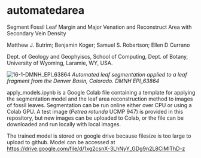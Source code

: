 # automatedarea

Segment Fossil Leaf Margin and Major Venation and Reconstruct Area with Secondary Vein Density

Matthew J. Butrim; Benjamin Koger; Samuel S. Robertson; Ellen D Currano

Dept. of Geology and Geophyiscs, School of Computing, Dept. of Botany, University of Wyoming, Laramie, WY, USA.

![16-1-DMNH_EPI_63864](https://github.com/user-attachments/assets/46d58f83-1123-42d3-9d21-3831367a5aa4)
*Automated leaf segmentation applied to a leaf fragment from the Denver Basin, Colorado.  DMNH EPI_63864*

apply_models.ipynb is a Google Colab file containing a template for applying the segmentation model and the leaf area reconstruction method to images of fossil leaves.  Segmentation can be run online either over CPU or using a Colab GPU.  A test image (*Petrea rotunda* UCMP 947) is provided in this repository, but new images can be uploaded to Colab, or the file can be downloaded and run locally with local images.

The trained model is stored on google drive because filesize is too large to upload to github. Model can be accessed at https://drive.google.com/file/d/1xg2csnX-3LhNyY_GDg9n2L8CiMlThD-z


